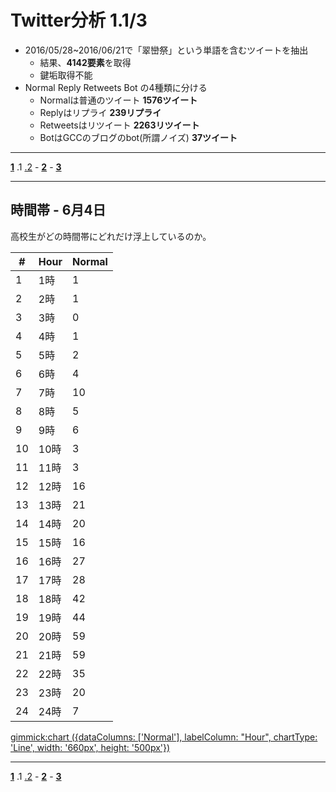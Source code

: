 # Twitter分析 1.1/3

- 2016/05/28~2016/06/21で「翠巒祭」という単語を含むツイートを抽出
  - 結果、**4142要素**を取得
  - 鍵垢取得不能
- Normal Reply Retweets Bot の4種類に分ける
  - Normalは普通のツイート **1576ツイート**
  - Replyはリプライ **239リプライ**
  - Retweetsはリツイート **2263リツイート**
  - BotはGCCのブログのbot(所謂ノイズ) **37ツイート**

----

**[1](#!Twitter分析.md)** .1 [.2](#!Twitter分析.2.md) - **[2](#!Twitter分析2.md)** - **[3](#!Twitter分析3.md)**

----

## 時間帯 - 6月4日

高校生がどの時間帯にどれだけ浮上しているのか。

|#|Hour|Normal|
|-|----|----|
|1|1時|1|
|2|2時|1|
|3|3時|0|
|4|4時|1|
|5|5時|2|
|6|6時|4|
|7|7時|10|
|8|8時|5|
|9|9時|6|
|10|10時|3|
|11|11時|3|
|12|12時|16|
|13|13時|21|
|14|14時|20|
|15|15時|16|
|16|16時|27|
|17|17時|28|
|18|18時|42|
|19|19時|44|
|20|20時|59|
|21|21時|59|
|22|22時|35|
|23|23時|20|
|24|24時|7|

[gimmick:chart ({dataColumns: ['Normal'], labelColumn: "Hour", chartType: 'Line', width: '660px', height: '500px'})]()

----

**[1](#!Twitter分析.md)** .1 [.2](#!Twitter分析.2.md) - **[2](#!Twitter分析2.md)** - **[3](#!Twitter分析3.md)**